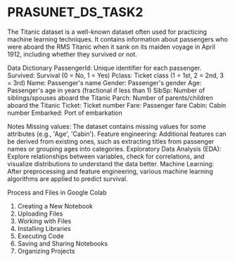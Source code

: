 # PRASUNET_DS_TASK2
The Titanic dataset is a well-known dataset often used for practicing machine learning techniques. It contains information about passengers who were aboard the RMS Titanic when it sank on its maiden voyage in April 1912, including whether they survived or not.

Data Dictionary
PassengerId: Unique identifier for each passenger.
Survived: Survival (0 = No, 1 = Yes)
Pclass: Ticket class (1 = 1st, 2 = 2nd, 3 = 3rd)
Name: Passenger's name
Gender: Passenger's gender
Age: Passenger's age in years (fractional if less than 1)
SibSp: Number of siblings/spouses aboard the Titanic
Parch: Number of parents/children aboard the Titanic
Ticket: Ticket number
Fare: Passenger fare
Cabin: Cabin number
Embarked: Port of embarkation 

Notes
Missing values: The dataset contains missing values for some attributes (e.g., 'Age', 'Cabin'). 
Feature engineering: Additional features can be derived from existing ones, such as extracting titles from passenger names or grouping ages into categories.
Exploratory Data Analysis (EDA): Explore relationships between variables, check for correlations, and visualize distributions to understand the data better.
Machine Learning: After preprocessing and feature engineering, various machine learning algorithms are applied to predict survival.

Process and Files in Google Colab
1. Creating a New Notebook
2. Uploading Files
3. Working with Files
4. Installing Libraries
5. Executing Code
6. Saving and Sharing Notebooks
7. Organizing Projects

